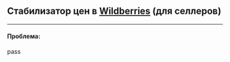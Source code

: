 ## Стабилизатор цен в <a href="https://seller.wildberries.ru">Wildberries</a> (для селлеров)
____
#### Проблема:
pass

